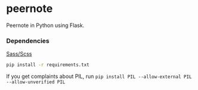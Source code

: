 peernote
========

Peernote in Python using Flask.

### Dependencies
[Sass/Scss](http://sass-lang.com/install)
```bash
pip install -r requirements.txt
```
If you get complaints about PIL, run
` pip install PIL --allow-external PIL --allow-unverified PIL `
